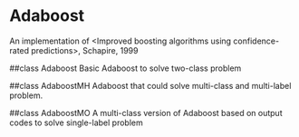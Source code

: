 # Adaboost
An implementation of &lt;Improved boosting algorithms using  confidence-rated predictions>, Schapire, 1999

##class Adaboost
Basic Adaboost to solve two-class problem

##class AdaboostMH
Adaboost that could solve multi-class and multi-label problem.

##class AdaboostMO
A multi-class version of Adaboost based on output codes to solve single-label problem
